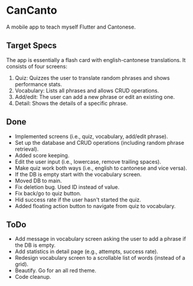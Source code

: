# CanCanto
A mobile app to teach myself Flutter and Cantonese.

## Target Specs
The app is essentially a flash card with english-cantonese translations. 
It consists of four screens: 
1) Quiz: Quizzes the user to translate random phrases and shows performance stats.
2) Vocabulary: Lists all phrases and allows CRUD operations.
3) Add/edit: The user can add a new phrase or edit an existing one.
4) Detail: Shows the details of a specific phrase.

## Done
- Implemented screens (i.e., quiz, vocabulary, add/edit phrase).
- Set up the database and CRUD operations (including random phrase retrieval).
- Added score keeping.
- Edit the user input (i.e., lowercase, remove trailing spaces).
- Make quiz work both ways (i.e., english to cantonese and vice versa).
- If the DB is empty start with the vocabulary screen.
- Moved DB to main.
- Fix deletion bug. Used ID instead of value.
- Fix back/go to quiz button.
- Hid success rate if the user hasn't started the quiz.
- Added floating action button to navigate from quiz to vocabulary.

## ToDo
- Add message in vocabulary screen asking the user to add a phrase if the DB is empty.
- Add statistics in detail page (e.g., attempts, success rate).
- Redesign vocabulary screen to a scrollable list of words (instead of a grid).
- Beautify. Go for an all red theme.
- Code cleanup.